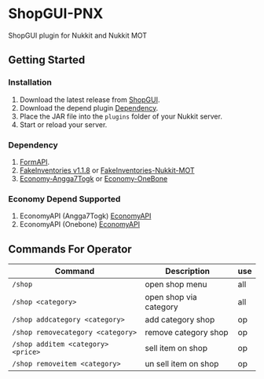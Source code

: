 # ShopGUI-PNX
ShopGUI plugin for Nukkit and Nukkit MOT

## Getting Started

### Installation
1. Download the latest release from [ShopGUI](https://github.com/angga7togk/ShopGUI-PNX/releases).
2. Download the depend plugin [Dependency](#dependency).
3. Place the JAR file into the `plugins` folder of your Nukkit server.
4. Start or reload your server.

### Dependency
1. [FormAPI](https://github.com/ScarletRedMan/FormAPI).
2. [FakeInventories v1.1.8](https://github.com/IWareQ/FakeInventories/releases/tag/v1.1.8) or [FakeInventories-Nukkit-MOT](https://github.com/angga7togk/FakeInventories-Nukkit-MOT/releases/tag/mot)
3. [Economy-Angga7Togk](https://github.com/angga7togk/EconomyAPI-NK/releases) or [Economy-OneBone](https://github.com/Nukkit-coders/EconomyAPI)

### Economy Depend Supported
1. EconomyAPI (Angga7Togk) [EconomyAPI](https://github.com/angga7togk/EconomyAPI-NK/releases)
2. EconomyAPI (Onebone) [EconomyAPI](https://cloudburstmc.org/resources/economyapi.14)

## Commands For Operator
| Command                            | Description            | use |
|------------------------------------|------------------------|-----|
| `/shop`                            | open shop menu         | all |
| `/shop <category>`                 | open shop via category | all |
| `/shop addcategory <category>`     | add category shop      | op  |
| `/shop removecategory <category>`  | remove category shop   | op  |
| `/shop additem <category> <price>` | sell item on shop      | op  |
| `/shop removeitem <category>`      | un sell item on shop   | op  |